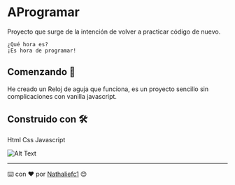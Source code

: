 # AProgramar
Proyecto que surge de la intención de volver a practicar código de nuevo.

```
¿Qué hora es?
¡Es hora de programar!
```

## Comenzando 🚀
He creado un Reloj de aguja que funciona, es un proyecto sencillo sin complicaciones con vanilla javascript.

## Construido con 🛠️
Html 
Css
Javascript

![Alt Text](https://media.giphy.com/media/3oxRmvU3GAJay6F60g/giphy.gif?cid=ecf05e47a7e6xxzdyrj02vwob9qv7lp47x3m2gzu6to4lidi&rid=giphy.gif&ct=g)


---
⌨️ con ❤️ por [Nathaliefc1](https://github.com/nathaliefc1) 😊
